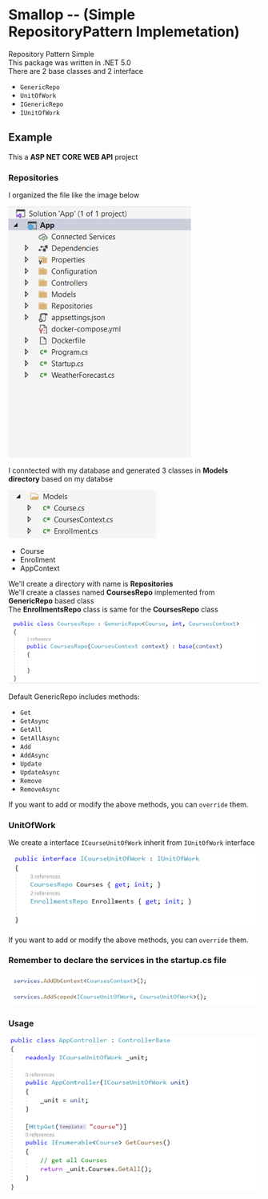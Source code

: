 # Smallop -- (Simple RepositoryPattern Implemetation)
Repository Pattern Simple\
This package was written in .NET 5.0\
There are 2 base classes and 2 interface
* ```GenericRepo```
* ```UnitOfWork```
* ```IGenericRepo```
* ```IUnitOfWork```
## Example
This a **ASP NET CORE WEB API** project
### Repositories
I organized the file like the image below

![Organized](/assets/images/organized.png)

I conntected with my database and generated 3 classes in **Models directory** based on my databse

![Models Directory](/assets/images/models-directory.png)

- Course
- Enrollment
- AppContext

We'll create a directory with name is **Repositories**\
We'll create a classes named **CoursesRepo** implemented from **GenericRepo** based class\
The **EnrollmentsRepo** class is same for the **CoursesRepo** class

![Implemented GenericRepo](/assets/images/course-implemented-genericrepo.png)

Default GenericRepo includes methods:
* ```Get```
* ```GetAsync```
* ```GetAll```
* ```GetAllAsync```
* ```Add```
* ```AddAsync```
* ```Update```
* ```UpdateAsync```
* ```Remove```
* ```RemoveAsync```

If you want to add or modify the above methods, you can ```override``` them.

### UnitOfWork
We create a interface ```ICourseUnitOfWork``` inherit from ```IUnitOfWork``` interface

![Implemented Unit Of Work](/assets/images/courseunit-implemented-uni.png)

If you want to add or modify the above methods, you can ```override``` them.

### Remember to declare the services in the startup.cs file

![Implemented GenericRepo](/assets/images/startup-unit-repo.png)

### Usage

![Usage](/assets/images/usage-unit.png)
